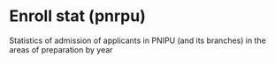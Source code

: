 # Enroll stat (pnrpu)
Statistics of admission of applicants in PNIPU (and its branches) in the areas of preparation by year
